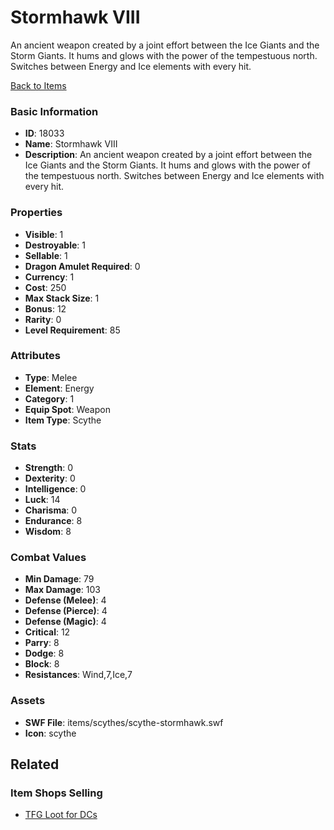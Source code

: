 # Stormhawk VIII

An ancient weapon created by a joint effort between the Ice Giants and the Storm Giants. It hums and glows with the power of the tempestuous north. Switches between Energy and Ice elements with every hit.

[Back to Items](../items.md)

### Basic Information

- **ID**: 18033
- **Name**: Stormhawk VIII
- **Description**: An ancient weapon created by a joint effort between the Ice Giants and the Storm Giants. It hums and glows with the power of the tempestuous north. Switches between Energy and Ice elements with every hit.

### Properties

- **Visible**: 1
- **Destroyable**: 1
- **Sellable**: 1
- **Dragon Amulet Required**: 0
- **Currency**: 1
- **Cost**: 250
- **Max Stack Size**: 1
- **Bonus**: 12
- **Rarity**: 0
- **Level Requirement**: 85

### Attributes

- **Type**: Melee
- **Element**: Energy
- **Category**: 1
- **Equip Spot**: Weapon
- **Item Type**: Scythe

### Stats

- **Strength**: 0
- **Dexterity**: 0
- **Intelligence**: 0
- **Luck**: 14
- **Charisma**: 0
- **Endurance**: 8
- **Wisdom**: 8

### Combat Values

- **Min Damage**: 79
- **Max Damage**: 103
- **Defense (Melee)**: 4
- **Defense (Pierce)**: 4
- **Defense (Magic)**: 4
- **Critical**: 12
- **Parry**: 8
- **Dodge**: 8
- **Block**: 8
- **Resistances**: Wind,7,Ice,7

### Assets

- **SWF File**: items/scythes/scythe-stormhawk.swf
- **Icon**: scythe

## Related

### Item Shops Selling

- [TFG Loot for DCs](../item-shops/588-tfg-loot-for-dcs.md)

